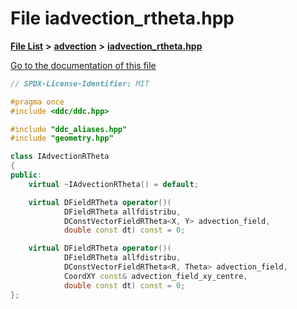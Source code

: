 

# File iadvection\_rtheta.hpp

[**File List**](files.md) **>** [**advection**](dir_18bb63d4be19d3ea733e61d8625caf4d.md) **>** [**iadvection\_rtheta.hpp**](iadvection__rtheta_8hpp.md)

[Go to the documentation of this file](iadvection__rtheta_8hpp.md)


```C++
// SPDX-License-Identifier: MIT

#pragma once
#include <ddc/ddc.hpp>

#include "ddc_aliases.hpp"
#include "geometry.hpp"

class IAdvectionRTheta
{
public:
    virtual ~IAdvectionRTheta() = default;

    virtual DFieldRTheta operator()(
            DFieldRTheta allfdistribu,
            DConstVectorFieldRTheta<X, Y> advection_field,
            double const dt) const = 0;

    virtual DFieldRTheta operator()(
            DFieldRTheta allfdistribu,
            DConstVectorFieldRTheta<R, Theta> advection_field,
            CoordXY const& advection_field_xy_centre,
            double const dt) const = 0;
};
```


